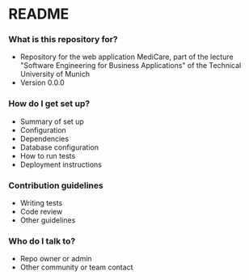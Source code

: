 # README #

### What is this repository for? ###

* Repository for the web application MediCare, part of the lecture "Software Engineering for Business Applications" of the Technical University of Munich
* Version 0.0.0

### How do I get set up? ###

* Summary of set up
* Configuration
* Dependencies
* Database configuration
* How to run tests
* Deployment instructions

### Contribution guidelines ###

* Writing tests
* Code review
* Other guidelines

### Who do I talk to? ###

* Repo owner or admin
* Other community or team contact